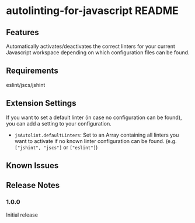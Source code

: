 # autolinting-for-javascript README

## Features

Automatically activates/deactivates the correct linters for your current Javascript workspace depending on which configuration files can be found.

## Requirements

eslint/jscs/jshint

## Extension Settings

If you want to set a default linter (in case no configuration can be found), you can add a setting to your configuration.

* `jsAutolint.defaultLinters`: Set to an Array containing all linters you want to activate if no known linter configuration can be found. (e.g. `["jshint", "jscs"]` or `["eslint"]`)

## Known Issues


## Release Notes

### 1.0.0

Initial release
